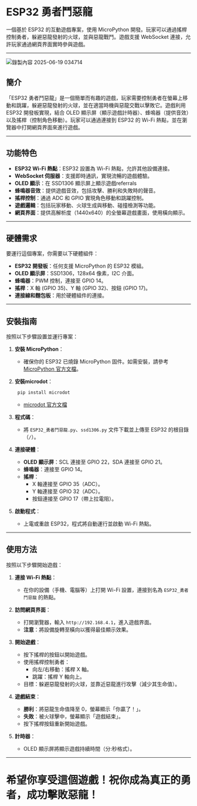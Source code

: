 # ESP32 勇者鬥惡龍

一個基於 ESP32 的互動遊戲專案，使用 MicroPython 開發。玩家可以通過搖桿控制勇者，躲避惡龍發射的火球，並與惡龍戰鬥。遊戲支援 WebSocket 連接，允許玩家通過網頁界面實時參與遊戲。

---


![錄製內容 2025-06-19 034714](https://github.com/user-attachments/assets/ed4524a0-5e18-461f-b909-0236f809e485)



## 簡介

「ESP32 勇者鬥惡龍」是一個簡單而有趣的遊戲，玩家需要控制勇者在螢幕上移動和跳躍，躲避惡龍發射的火球，並在適當時機與惡龍交戰以擊敗它。遊戲利用 ESP32 開發板實現，結合 OLED 顯示屏（顯示遊戲計時器）、蜂鳴器（提供音效）以及搖桿（控制角色移動）。玩家可以通過連接到 ESP32 的 Wi-Fi 熱點，並在瀏覽器中打開網頁界面來進行遊戲。

---

## 功能特色

- **ESP32 Wi-Fi 熱點**：ESP32 設置為 Wi-Fi 熱點，允許其他設備連接。
- **WebSocket 伺服器**：支援即時通訊，實現流暢的遊戲體驗。
- **OLED 顯示**：在 SSD1306 顯示屏上顯示遊戲referrals
- **蜂鳴器音效**：提供遊戲音效，包括攻擊、勝利和失敗時的聲音。
- **搖桿控制**：通過 ADC 和 GPIO 實現角色移動和跳躍控制。
- **遊戲邏輯**：包括玩家移動、火球生成與移動、碰撞檢測等功能。
- **網頁界面**：提供高解析度（1440x640）的全螢幕遊戲畫面，使用橫向顯示。

---

## 硬體需求

要運行這個專案，你需要以下硬體組件：

- **ESP32 開發板**：任何支援 MicroPython 的 ESP32 模組。
- **OLED 顯示屏**：SSD1306，128x64 像素，I2C 介面。
- **蜂鳴器**：PWM 控制，連接至 GPIO 14。
- **搖桿**：X 軸 (GPIO 35)、Y 軸 (GPIO 32)、按鈕 (GPIO 17)。
- **連接線和麵包板**：用於硬體組件的連接。

---

## 安裝指南

按照以下步驟設置並運行專案：

1. **安裝 MicroPython**：
   - 確保你的 ESP32 已燒錄 MicroPython 固件。如需安裝，請參考 [MicroPython 官方文檔](https://docs.micropython.org/en/latest/esp32/tutorial/intro.html)。

2. **安裝microdot**：
    ```bash
     pip install microdot
    ```
   - [microdot 官方文檔](https://pypi.org/project/microdot/)
     

3. **程式碼**：
   - 將 `ESP32_勇者鬥惡龍.py`、`ssd1306.py` 文件下載並上傳至 ESP32 的根目錄（`/`）。

3. **連接硬體**：
   - **OLED 顯示屏**：SCL 連接至 GPIO 22，SDA 連接至 GPIO 21。
   - **蜂鳴器**：連接至 GPIO 14。
   - **搖桿**：
     - X 軸連接至 GPIO 35（ADC）。
     - Y 軸連接至 GPIO 32（ADC）。
     - 按鈕連接至 GPIO 17（帶上拉電阻）。

4. **啟動程式**：
   - 上電或重啟 ESP32，程式將自動運行並啟動 Wi-Fi 熱點。

---

## 使用方法

按照以下步驟開始遊戲：

1. **連接 Wi-Fi 熱點**：
   - 在你的設備（手機、電腦等）上打開 Wi-Fi 設置，連接到名為 `ESP32_勇者鬥惡龍` 的熱點。

2. **訪問網頁界面**：
   - 打開瀏覽器，輸入 `http://192.168.4.1`，進入遊戲界面。
   - **注意**：將設備旋轉至橫向以獲得最佳顯示效果。

3. **開始遊戲**：
   - 按下搖桿的按鈕以開始遊戲。
   - 使用搖桿控制勇者：
     - 向左/右移動：搖桿 X 軸。
     - 跳躍：搖桿 Y 軸向上。
   - 目標：躲避惡龍發射的火球，並靠近惡龍進行攻擊（減少其生命值）。

4. **遊戲結束**：
   - **勝利**：將惡龍生命值降至 0，螢幕顯示「你贏了！」。
   - **失敗**：被火球擊中，螢幕顯示「遊戲結束」。
   - 按下搖桿按鈕重新開始遊戲。

5. **計時器**：
   - OLED 顯示屏將顯示遊戲持續時間（分:秒格式）。

---


# 希望你享受這個遊戲！祝你成為真正的勇者，成功擊敗惡龍！
